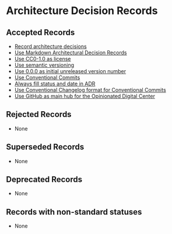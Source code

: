 <!-- This file has been generated by `pyadr`. Manual changes will be erased at next generation. -->
# Architecture Decision Records

## Accepted Records

* [Record architecture decisions](docs/adr/0000-record-architecture-decisions.md)
* [Use Markdown Architectural Decision Records](docs/adr/0001-use-markdown-architectural-decision-records.md)
* [Use CC0-1.0 as license](docs/adr/0002-use-cc0-1-0-as-license.md)
* [Use semantic versioning](docs/adr/0003-use-semantic-versioning.md)
* [Use 0.0.0 as initial unreleased version number](docs/adr/0004-use-0-0-0-as-initial-unreleased-version-number.md)
* [Use Conventional Commits](docs/adr/0005-use-conventional-commits.md)
* [Always fill status and date in ADR](docs/adr/0006-always-fill-status-and-date-in-adr.md)
* [Use Conventional Changelog format for Conventional Commits](docs/adr/0007-use-conventional-changelog-format-for-conventional-commits.md)
* [Use GitHub as main hub for the Opinionated Digital Center](docs/adr/0008-use-github-as-main-hub-for-the-opinionated-digital-center.md)

## Rejected Records

* None

## Superseded Records

* None

## Deprecated Records

* None

## Records with non-standard statuses

* None
